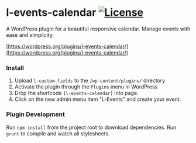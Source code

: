 # l-events-calendar [![License](https://img.shields.io/badge/license-GPL--2.0%2B-green.svg)](http://www.gnu.org/licenses/gpl-2.0.html)

A WordPress plugin for a beautiful responsive calendar. Manage events with ease and simplicity.

[https://wordpress.org/plugins/l-events-calendar/](https://wordpress.org/plugins/l-events-calendar/)

### Install

1. Upload `l-custom-fields` to the `/wp-content/plugins/` directory
2. Activate the plugin through the `Plugins` menu in WordPress
3. Drop the shortcode `[l-events-calendar]` into page.
4. Click on the new admin menu item "L-Events" and create your event.

### Plugin Development

Run `npm install` from the project root to download dependencies. Run `grunt` to compile and watch all stylesheets.
